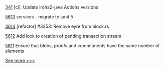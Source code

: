 
[341](https://github.com/hyperledger/iroha-java/pull/341) [ci]: Update iroha2-java Actions versions

[5613](https://github.com/hyperledger/besu/pull/5613) services - migrate to junit 5

[3614](https://github.com/hyperledger/iroha/pull/3614) [refactor] #3353: Remove eyre from block.rs

[5612](https://github.com/hyperledger/besu/pull/5612) Add lock to creation of pending transaction stream

[5611](https://github.com/hyperledger/besu/pull/5611) Ensure that blobs, proofs and  commitments have the same number of elements


[See more >>>](https://start-here.hyperledger.org/pull-requests)
